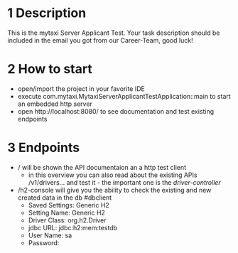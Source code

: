 # 1 Description
This is the mytaxi Server Applicant Test. Your task description should be included in the email you got from our Career-Team, good luck!

# 2 How to start
* open/import the project in your favorite IDE
* execute com.mytaxi.MytaxiServerApplicantTestApplication::main to start an embedded http server
* open http://localhost:8080/ to see documentation and test existing endpoints

# 3 Endpoints
* / will be shown the API documentaion an a http test client
    * in this overview you can also read about the existing APIs /v1/drivers... and test it - the important one is 
    the *driver-controller*
* /h2-console will give you the ability to check the existing and new created data in the db #dbclient
    * Saved Settings: Generic H2
    * Setting Name: Generic H2
    * Driver Class: org.h2.Driver
    * jdbc URL: jdbc:h2:mem:testdb
    * User Name: sa
    * Password: <empty>
    
